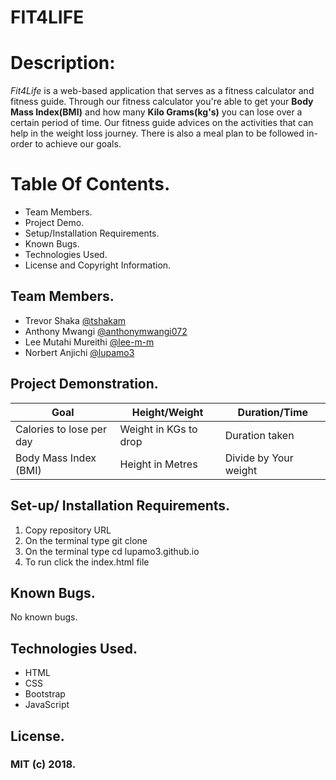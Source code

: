


#                                                FIT4LIFE
 
 # Description: 
 _Fit4Life_ is a web-based application that serves as a fitness calculator and fitness guide. Through our fitness calculator you're able to get your **Body Mass Index(BMI)** and how many **Kilo Grams(kg's)** you can lose over a certain period of time. Our fitness guide advices on the activities that can help in the weight loss journey. There is also a meal plan to be followed in-order to achieve our goals. 

 
# Table Of Contents.
* Team Members.
* Project Demo.
* Setup/Installation Requirements.
* Known Bugs.
* Technologies Used.
* License and Copyright Information. 


## Team Members.
* Trevor Shaka [@tshakam](https://github.com/tshakam)
* Anthony Mwangi [@anthonymwangi072](https://github.com/anthonymwangi072)
* Lee Mutahi Mureithi [@lee-m-m](https://github.com/lee-m-m)
* Norbert Anjichi [@lupamo3](https://github.com/lupamo3)

## Project Demonstration. 
Goal                  | Height/Weight    | Duration/Time 
----------------------| -----------------| --------------------
Calories to lose per day| Weight in KGs to drop | Duration taken
Body Mass Index (BMI) | Height in Metres | Divide by Your weight 



## Set-up/ Installation Requirements. 
1. Copy repository URL
2. On the terminal type git clone <URL>
3. On the terminal type cd lupamo3.github.io
4. To run click the index.html file
  
  ## Known Bugs. 
  No known bugs.
  
  ## Technologies Used.
  * HTML
  * CSS
  * Bootstrap
  * JavaScript
  
  ## License.
  ### MIT (c) 2018. 

